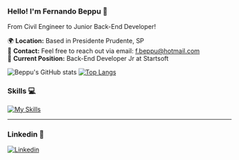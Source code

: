 ### Hello! I'm Fernando Beppu 🤙

From Civil Engineer to Junior Back-End Developer!

🌍 **Location:** Based in Presidente Prudente, SP  
📧 **Contact:** Feel free to reach out via email: [f.beppu@hotmail.com](mailto:f.beppu@hotmail.com)  
💼 **Current Position:** Back-End Developer Jr at Startsoft

![Beppu's GitHub stats](https://github-readme-stats.vercel.app/api?username=feebeppu&show_icons=true&theme=dracula&hide=prs)
[![Top Langs](https://github-readme-stats.vercel.app/api/top-langs/?username=feebeppu&layout=compact&theme=dracula&card_width=475)](https://github.com/anuraghazra/github-readme-stats)

### Skills 💻
[![My Skills](https://skillicons.dev/icons?i=nestjs,ts,js,postgres,docker,aws,kubernetes)](https://skillicons.dev)

<hr></hr>

### Linkedin 🔗

[![Linkedin](https://skillicons.dev/icons?i=linkedin)](https://www.linkedin.com/in/fernando-beppu-6b20a4199/)
